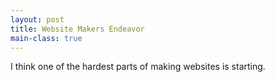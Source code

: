 ```yaml
---
layout: post
title: Website Makers Endeavor
main-class: true
---
```


I think one of the hardest parts of making websites is starting.